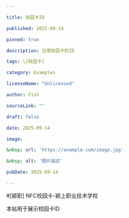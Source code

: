 ```yaml
---

title: 校园卡ID

published: 2025-09-14

pinned: true

description: 记录校园卡的ID

tags: \[校园卡]

category: Examples

licenseName: "Unlicensed"

author: Fish

sourceLink: ""

draft: false

date: 2025-09-14

image:

&nbsp; url: 'https://example.com/image.jpg'

&nbsp; alt: '图片描述'

pubDate: 2025-09-14

---
```


#[颍职] NFC校园卡-颍上职业技术学校

本帖用于展示校园卡ID
